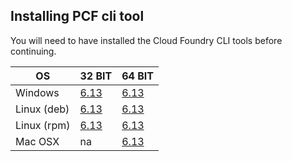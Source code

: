 ## Installing PCF cli tool

You will need to have installed the Cloud Foundry CLI tools before continuing.

| OS | 32 BIT  | 64 BIT |
|----|---------|--------|
| Windows | [6.13][w32] | [6.13][w64] |
| Linux (deb) | [6.13][l32d] | [6.13][l64d] |
| Linux (rpm) | [6.13][l32r] | [6.13][l64r] |
| Mac OSX | na | [6.13][osx64] |

[w32]:https://cli.run.pivotal.io/stable?release=windows32&version=6.13.0&source=pcf1.6
[w64]: https://cli.run.pivotal.io/stable?release=windows64&version=6.13.0&source=pcf1.6
[l32d]: https://cli.run.pivotal.io/stable?release=debian32&version=6.13.0&source=pcf1.6
[l64d]: https://cli.run.pivotal.io/stable?release=debian64&version=6.13.0&source=pcf1.6
[l32r]: https://cli.run.pivotal.io/stable?release=redhat32&version=6.13.0&source=pcf1.6
[l64r]: https://cli.run.pivotal.io/stable?release=redhat64&version=6.13.0&source=pcf1.6
[osx64]: https://cli.run.pivotal.io/stable?release=macosx64&version=6.13.0&source=pcf1.6


